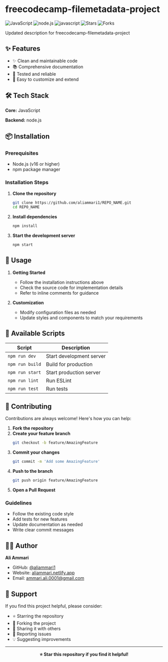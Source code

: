 # freecodecamp-filemetadata-project

![JavaScript](https://img.shields.io/badge/JavaScript-informational?style=flat&logo=javascript&logoColor=white&color=blue) ![node.js](https://img.shields.io/badge/Node.js-informational?style=flat&logo=node.js&logoColor=white&color=339933) ![javascript](https://img.shields.io/badge/JavaScript-informational?style=flat&logo=javascript&logoColor=white&color=F7DF1E) ![Stars](https://img.shields.io/github/stars/aliammari1/freecodecamp-filemetadata-project?style=social) ![Forks](https://img.shields.io/github/forks/aliammari1/freecodecamp-filemetadata-project?style=social)

Updated description for freecodecamp-filemetadata-project

## ✨ Features

- ✨ Clean and maintainable code
- 📚 Comprehensive documentation
- 🧪 Tested and reliable
- 🔧 Easy to customize and extend


## 🛠️ Tech Stack

**Core:** JavaScript

**Backend:** node.js



## 📦 Installation

### Prerequisites

- Node.js (v16 or higher)
- npm package manager

### Installation Steps

1. **Clone the repository**
   ```bash
   git clone https://github.com/aliammari1/REPO_NAME.git
   cd REPO_NAME
   ```

2. **Install dependencies**
   ```bash
   npm install
   ```

3. **Start the development server**
   ```bash
   npm start
   ```



## 🚀 Usage

1. **Getting Started**
   - Follow the installation instructions above
   - Check the source code for implementation details
   - Refer to inline comments for guidance

2. **Customization**
   - Modify configuration files as needed
   - Update styles and components to match your requirements



## 📜 Available Scripts

| Script | Description |
|--------|-------------|
| `npm run dev` | Start development server |
| `npm run build` | Build for production |
| `npm run start` | Start production server |
| `npm run lint` | Run ESLint |
| `npm run test` | Run tests |


## 🤝 Contributing

Contributions are always welcome! Here's how you can help:

1. **Fork the repository**
2. **Create your feature branch**
   ```bash
   git checkout -b feature/AmazingFeature
   ```
3. **Commit your changes**
   ```bash
   git commit -m 'Add some AmazingFeature'
   ```
4. **Push to the branch**
   ```bash
   git push origin feature/AmazingFeature
   ```
5. **Open a Pull Request**

### Guidelines

- Follow the existing code style
- Add tests for new features
- Update documentation as needed
- Write clear commit messages


## 👨‍💻 Author

**Ali Ammari**
- GitHub: [@aliammari1](https://github.com/aliammari1)
- Website: [aliammari.netlify.app](https://aliammari.netlify.app)
- Email: ammari.ali.0001@gmail.com

## 💖 Support

If you find this project helpful, please consider:
- ⭐ Starring the repository
- 🍴 Forking the project
- 📢 Sharing it with others
- 🐛 Reporting issues
- 💡 Suggesting improvements

---

<div align="center">
  <strong>⭐ Star this repository if you find it helpful!</strong>
</div>
